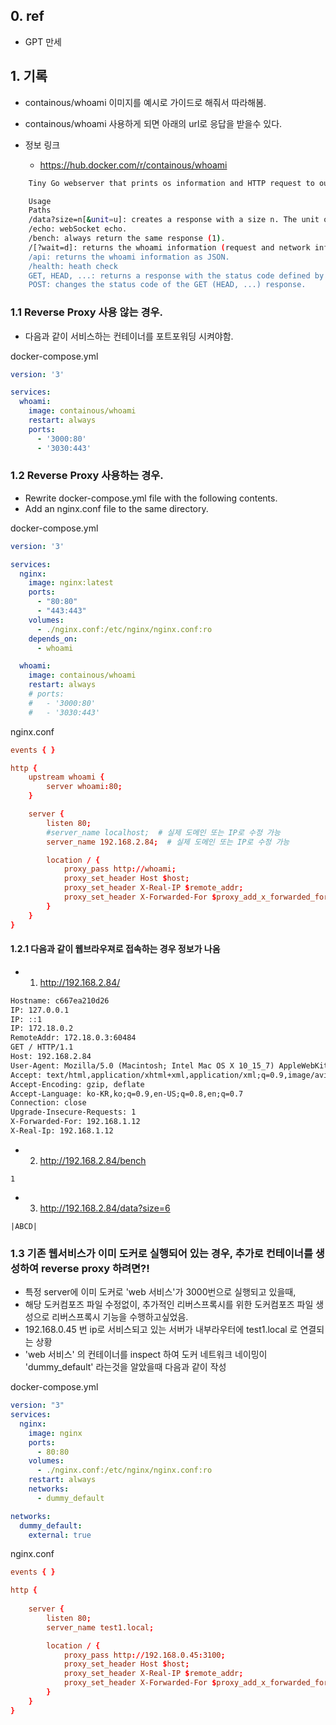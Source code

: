 
## 0. ref

- GPT 만세


## 1. 기록

- containous/whoami 이미지를 예시로 가이드로 해줘서 따라해봄.
- containous/whoami 사용하게 되면 아래의 url로 응답을 받을수 있다.

- 정보 링크
    - https://hub.docker.com/r/containous/whoami

```bash
    Tiny Go webserver that prints os information and HTTP request to output

    Usage
    Paths
    /data?size=n[&unit=u]: creates a response with a size n. The unit of measure, if specified, accepts the following values: KB, MB, GB, TB (optional, default: bytes).
    /echo: webSocket echo.
    /bench: always return the same response (1).
    /[?wait=d]: returns the whoami information (request and network information). The optional wait query parameter can be provided to tell the server to wait before sending the response. The duration is expected in Go's time.Duration⁠ format (e.g. /?wait=100ms to wait 100 milliseconds).
    /api: returns the whoami information as JSON.
    /health: heath check
    GET, HEAD, ...: returns a response with the status code defined by the POST
    POST: changes the status code of the GET (HEAD, ...) response.
```


### 1.1 Reverse Proxy 사용 않는 경우.

- 다음과 같이 서비스하는 컨테이너를 포트포워딩 시켜야함.

docker-compose.yml
```yml
version: '3'

services:
  whoami:
    image: containous/whoami
    restart: always
    ports:
      - '3000:80'
      - '3030:443'
```

### 1.2 Reverse Proxy 사용하는 경우.

- Rewrite docker-compose.yml file with the following contents.
- Add an nginx.conf file to the same directory.

docker-compose.yml
```yml
version: '3'

services:
  nginx:
    image: nginx:latest
    ports:
      - "80:80"
      - "443:443"
    volumes:
      - ./nginx.conf:/etc/nginx/nginx.conf:ro
    depends_on:
      - whoami

  whoami:
    image: containous/whoami
    restart: always
    # ports:
    #   - '3000:80'
    #   - '3030:443'
```

nginx.conf
```conf
events { }

http {
    upstream whoami {
        server whoami:80;
    }

    server {
        listen 80;
        #server_name localhost;  # 실제 도메인 또는 IP로 수정 가능
        server_name 192.168.2.84;  # 실제 도메인 또는 IP로 수정 가능

        location / {
            proxy_pass http://whoami;
            proxy_set_header Host $host;
            proxy_set_header X-Real-IP $remote_addr;
            proxy_set_header X-Forwarded-For $proxy_add_x_forwarded_for;
        }
    }
}

```

#### 1.2.1 다음과 같이 웹브라우져로 접속하는 경우 정보가 나옴

- 1) http://192.168.2.84/ 
```txt
Hostname: c667ea210d26
IP: 127.0.0.1
IP: ::1
IP: 172.18.0.2
RemoteAddr: 172.18.0.3:60484
GET / HTTP/1.1
Host: 192.168.2.84
User-Agent: Mozilla/5.0 (Macintosh; Intel Mac OS X 10_15_7) AppleWebKit/537.36 (KHTML, like Gecko) Chrome/132.0.0.0 Safari/537.36
Accept: text/html,application/xhtml+xml,application/xml;q=0.9,image/avif,image/webp,image/apng,*/*;q=0.8,application/signed-exchange;v=b3;q=0.7
Accept-Encoding: gzip, deflate
Accept-Language: ko-KR,ko;q=0.9,en-US;q=0.8,en;q=0.7
Connection: close
Upgrade-Insecure-Requests: 1
X-Forwarded-For: 192.168.1.12
X-Real-Ip: 192.168.1.12
```

- 2) http://192.168.2.84/bench
```
1
```

- 3) http://192.168.2.84/data?size=6
```
|ABCD|
```


### 1.3 기존 웹서비스가 이미 도커로 실행되어 있는 경우, 추가로 컨테이너를 생성하여 reverse proxy 하려면?!

- 특정 server에 이미 도커로 'web 서비스'가 3000번으로 실행되고 있을때,
- 해당 도커컴포즈 파일 수정없이, 추가적인 리버스프록시를 위한 도커컴포즈 파일 생성으로 리버스프록시 기능을 수행하고싶었음.
- 192.168.0.45 번 ip로 서비스되고 있는 서버가 내부라우터에 test1.local 로 연결되는 상황
- 'web 서비스' 의 컨테이너를 inspect 하여 도커 네트워크 네이밍이 'dummy_default' 라는것을 알았을때 다음과 같이 작성

docker-compose.yml
```yml
version: "3"
services:
  nginx:
    image: nginx
    ports:
      - 80:80
    volumes:
      - ./nginx.conf:/etc/nginx/nginx.conf:ro
    restart: always
    networks:
      - dummy_default

networks:
  dummy_default:
    external: true
```

nginx.conf
```conf
events { }

http {
    
    server {
        listen 80;
        server_name test1.local;

        location / {
            proxy_pass http://192.168.0.45:3100;
            proxy_set_header Host $host;
            proxy_set_header X-Real-IP $remote_addr;
            proxy_set_header X-Forwarded-For $proxy_add_x_forwarded_for;
        }
    }
}
```